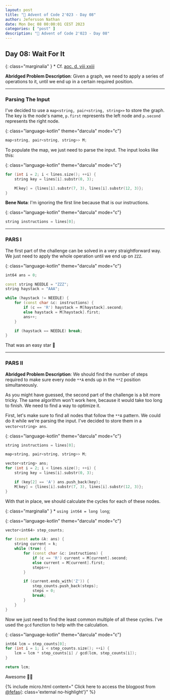 ```yaml
---
layout: post
title: "🎄 Advent of Code 2'023 - Day 08"
author: Jefersson Nathan
date: Mon Dec 08 00:00:01 CEST 2023
categories: [ "post" ]
description: "🎄 Advent of Code 2'023 - Day 08"
---
```


## Day 08: Wait For It

{: class="marginalia" }
\* Cf. [aoc. d. viii xxiii](https://adventofcode.com/2023/day/8)

**Abridged Problem Description**: Given a graph, we need to apply a series of
operations to it, until we end up in a certain required position.

---

### Parsing The Input

I've decided to use a `map<string, pair<string, string>>` to store the graph. The key
is the node's name, `p.first` represents the left node and `p.second` represents the
right node.

{: class="language-kotlin" theme="darcula" mode="c"}
```cpp
map<string, pair<string, string>> M;
```

To populate the map, we just need to parse the input. The input looks like this:

{: class="language-kotlin" theme="darcula" mode="c"}
```cpp
for (int i = 2; i < lines.size(); ++i) {
    string key = lines[i].substr(0, 3);

    M[key] = {lines[i].substr(7, 3), lines[i].substr(12, 3)};
}
```

**Bene Nota**: I'm ignoring the first line because that is our instructions.

{: class="language-kotlin" theme="darcula" mode="c"}
```cpp
string instructions = lines[0];
```

---

### PARS I

The first part of the challenge can be solved in a very straightforward way. We just need to
apply the whole operation until we end up on `ZZZ`.

{: class="language-kotlin" theme="darcula" mode="c"}
```cpp
int64 ans = 0;

const string NEEDLE = "ZZZ";
string haystack = "AAA";

while (haystack != NEEDLE) {
    for (const char &c: instructions) {
        if (c == 'R') haystack = M[haystack].second;
        else haystack = M[haystack].first;
        ans++;
    }

    if (haystack == NEEDLE) break;
}
 ```

That was an easy star 🌟

---

### PARS II

**Abridged Problem Description**: We should find the number of steps required to
make sure every node `**A` ends up in the `**Z` position simultaneously.

As you might have guessed, the second part of the challenge is a bit more tricky. The same
algorithm won't work here, because it would take too long to finish. We need to find a way
to optimize it.

First, let's make sure to find all nodes that follow the `**A` pattern. We could do it while
we're parsing the input. I've decided to store them in a `vector<string> ans`.

{: class="language-kotlin" theme="darcula" mode="c"}
```cpp
string instructions = lines[0];

map<string, pair<string, string>> M;

vector<string> ans;
for (int i = 2; i < lines.size(); ++i) {
    string key = lines[i].substr(0, 3);

    if (key[2] == 'A') ans.push_back(key);
    M[key] = {lines[i].substr(7, 3), lines[i].substr(12, 3)};
}
```

With that in place, we should calculate the cycles for each of these nodes.

{: class="marginalia" }
\* `using int64 = long long`;

{: class="language-kotlin" theme="darcula" mode="c"}
```cpp
vector<int64> step_counts;

for (const auto &k: ans) {
    string current = k;
    while (true) {
        for (const char &c: instructions) {
            if (c == 'R') current = M[current].second;
            else current = M[current].first;
            steps++;
        }

        if (current.ends_with('Z')) {
            step_counts.push_back(steps);
            steps = 0;
            break;
        }
    }
}
```

Now we just need to find the least common multiple of all these cycles. I've used the
`gcd` function to help with the calculation.

{: class="language-kotlin" theme="darcula" mode="c"}
```cpp
int64 lcm = step_counts[0];
for (int i = 1; i < step_counts.size(); ++i) {
    lcm = lcm * step_counts[i] / gcd(lcm, step_counts[i]);
}

return lcm;
```

 Awesome 🌟🌟

{% include micro.html content="
Click here to access the blogpost from [@fefas](https://blog.fefas.dev/advent-of-code-2023){: class='external no-highlight'}" %}